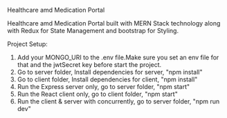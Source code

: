 Healthcare amd Medication Portal

Healthcare amd Medication Portal built with MERN Stack technology along with Redux for State Management and bootstrap for Styling.

Project Setup:

1. Add your MONGO_URI to the .env file.Make sure you set an env file for that and the jwtSecret key before start the project.
2. Go to server folder, Install dependencies for server, "npm install"
3. Go to client folder, Install dependencies for client, "npm install"
4. Run the Express server only, go to server folder, "npm start"
5. Run the React client only, go to client folder, "npm start"
6. Run the client & server with concurrently, go to server folder, "npm run dev"





